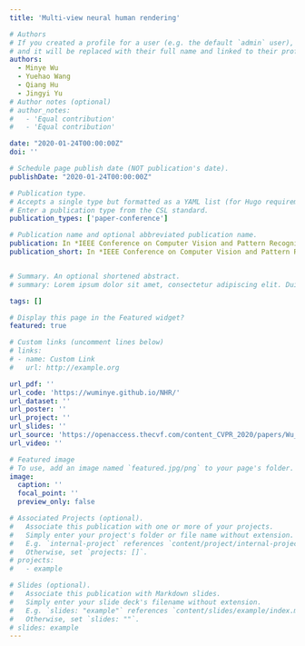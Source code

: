```yaml
---
title: 'Multi-view neural human rendering'

# Authors
# If you created a profile for a user (e.g. the default `admin` user), write the username (folder name) here
# and it will be replaced with their full name and linked to their profile.
authors:
  - Minye Wu
  - Yuehao Wang
  - Qiang Hu
  - Jingyi Yu
# Author notes (optional)
# author_notes:
#   - 'Equal contribution'
#   - 'Equal contribution'

date: "2020-01-24T00:00:00Z"
doi: ''

# Schedule page publish date (NOT publication's date).
publishDate: "2020-01-24T00:00:00Z"

# Publication type.
# Accepts a single type but formatted as a YAML list (for Hugo requirements).
# Enter a publication type from the CSL standard.
publication_types: ['paper-conference']

# Publication name and optional abbreviated publication name.
publication: In *IEEE Conference on Computer Vision and Pattern Recognition (CVPR), 2020*
publication_short: In *IEEE Conference on Computer Vision and Pattern Recognition (CVPR), 2020*


# Summary. An optional shortened abstract.
# summary: Lorem ipsum dolor sit amet, consectetur adipiscing elit. Duis posuere tellus ac convallis placerat. Proin tincidunt magna sed ex sollicitudin condimentum.

tags: []

# Display this page in the Featured widget?
featured: true

# Custom links (uncomment lines below)
# links:
# - name: Custom Link
#   url: http://example.org

url_pdf: ''
url_code: 'https://wuminye.github.io/NHR/'
url_dataset: ''
url_poster: ''
url_project: ''
url_slides: ''
url_source: 'https://openaccess.thecvf.com/content_CVPR_2020/papers/Wu_Multi-View_Neural_Human_Rendering_CVPR_2020_paper.pdf'
url_video: ''

# Featured image
# To use, add an image named `featured.jpg/png` to your page's folder.
image:
  caption: ''
  focal_point: ''
  preview_only: false

# Associated Projects (optional).
#   Associate this publication with one or more of your projects.
#   Simply enter your project's folder or file name without extension.
#   E.g. `internal-project` references `content/project/internal-project/index.md`.
#   Otherwise, set `projects: []`.
# projects:
#   - example

# Slides (optional).
#   Associate this publication with Markdown slides.
#   Simply enter your slide deck's filename without extension.
#   E.g. `slides: "example"` references `content/slides/example/index.md`.
#   Otherwise, set `slides: ""`.
# slides: example
---
```



